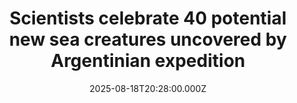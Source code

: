 ---
title: "Scientists celebrate 40 potential new sea creatures uncovered by Argentinian expedition"
date: 2025-08-18T20:28:00.000Z
category: Human Kindness
externalLink: "https://www.goodgoodgood.co/articles/new-species-argentina-mar-del-plata"
image: ""
excerpt: "The deep-sea livestream of Argentina’s Mar del Plata Canyon garnered over 17.5 million views in total.…"
---